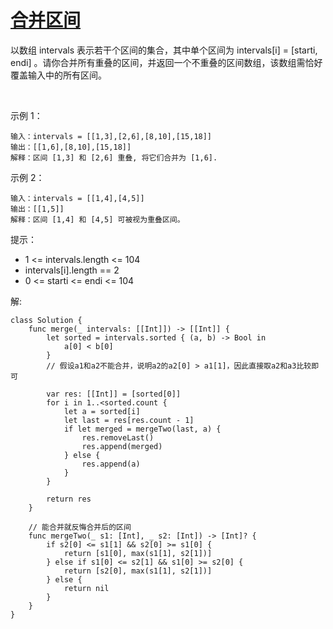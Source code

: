 
# [合并区间](https://leetcode-cn.com/problems/merge-intervals)

以数组 intervals 表示若干个区间的集合，其中单个区间为 intervals[i] = [starti, endi] 。请你合并所有重叠的区间，并返回一个不重叠的区间数组，该数组需恰好覆盖输入中的所有区间。

 

示例 1：
```
输入：intervals = [[1,3],[2,6],[8,10],[15,18]]
输出：[[1,6],[8,10],[15,18]]
解释：区间 [1,3] 和 [2,6] 重叠, 将它们合并为 [1,6].
```
示例 2：
```
输入：intervals = [[1,4],[4,5]]
输出：[[1,5]]
解释：区间 [1,4] 和 [4,5] 可被视为重叠区间。
```

提示：

* 1 <= intervals.length <= 104
* intervals[i].length == 2
* 0 <= starti <= endi <= 104



解:
```
class Solution {
    func merge(_ intervals: [[Int]]) -> [[Int]] {
        let sorted = intervals.sorted { (a, b) -> Bool in
            a[0] < b[0]
        }
        // 假设a1和a2不能合并，说明a2的a2[0] > a1[1]，因此直接取a2和a3比较即可
        
        var res: [[Int]] = [sorted[0]]
        for i in 1..<sorted.count {
            let a = sorted[i]
            let last = res[res.count - 1]
            if let merged = mergeTwo(last, a) {
                res.removeLast()
                res.append(merged)
            } else {
                res.append(a)
            }
        }
        
        return res
    }
    
    // 能合并就反悔合并后的区间
    func mergeTwo(_ s1: [Int], _ s2: [Int]) -> [Int]? {
        if s2[0] <= s1[1] && s2[0] >= s1[0] {
            return [s1[0], max(s1[1], s2[1])]
        } else if s1[0] <= s2[1] && s1[0] >= s2[0] {
            return [s2[0], max(s1[1], s2[1])]
        } else {
            return nil
        }
    }
}
```
